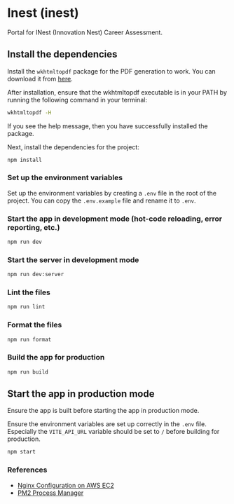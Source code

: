 # Inest (inest)

Portal for INest (Innovation Nest) Career Assessment.

## Install the dependencies

Install the `wkhtmltopdf` package for the PDF generation to work. You can download it from [here](https://wkhtmltopdf.org/downloads.html).

After installation, ensure that the wkhtmltopdf executable is in your PATH by running the following command in your terminal:

```bash
wkhtmltopdf -H
```

If you see the help message, then you have successfully installed the package.

Next, install the dependencies for the project:

```bash
npm install
```

### Set up the environment variables

Set up the environment variables by creating a `.env` file in the root of the project. You can copy the `.env.example` file and rename it to `.env`.

### Start the app in development mode (hot-code reloading, error reporting, etc.)

```bash
npm run dev
```

### Start the server in development mode

```bash
npm run dev:server
```

### Lint the files

```bash
npm run lint
```

### Format the files

```bash
npm run format
```

### Build the app for production

```bash
npm run build
```

## Start the app in production mode

Ensure the app is built before starting the app in production mode.

Ensure the environment variables are set up correctly in the `.env` file. Especially the `VITE_API_URL` variable should be set to `/` before building for production.

```bash
npm start
```

### References

- [Nginx Configuration on AWS EC2](https://blog.logrocket.com/how-to-run-node-js-server-nginx/)
- [PM2 Process Manager](https://pm2.keymetrics.io/docs/usage/quick-start/)
